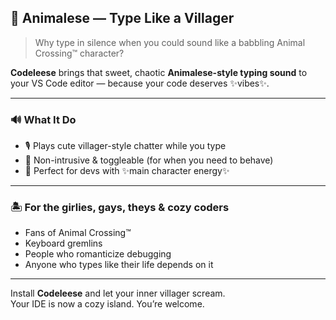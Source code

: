 ## 🐾 Animalese — Type Like a Villager

> Why type in silence when you could sound like a babbling Animal Crossing™ character?

**Codeleese** brings that sweet, chaotic **Animalese-style typing sound** to your VS Code editor — because your code deserves ✨vibes✨.

---

### 🔊 What It Do

- 🎙️ Plays cute villager-style chatter while you type  
- 🧠 Non-intrusive & toggleable (for when you need to behave)  
- 💅 Perfect for devs with ✨main character energy✨

---

### 🏝️ For the girlies, gays, theys & cozy coders

- Fans of Animal Crossing™  
- Keyboard gremlins  
- People who romanticize debugging  
- Anyone who types like their life depends on it  

---

Install **Codeleese** and let your inner villager scream.  
Your IDE is now a cozy island. You’re welcome.
